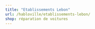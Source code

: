 ```yaml
---
title: "Etablissements Lebon"
url: /habloville/etablissements-lebon/
shop: réparation de voitures
---
```

